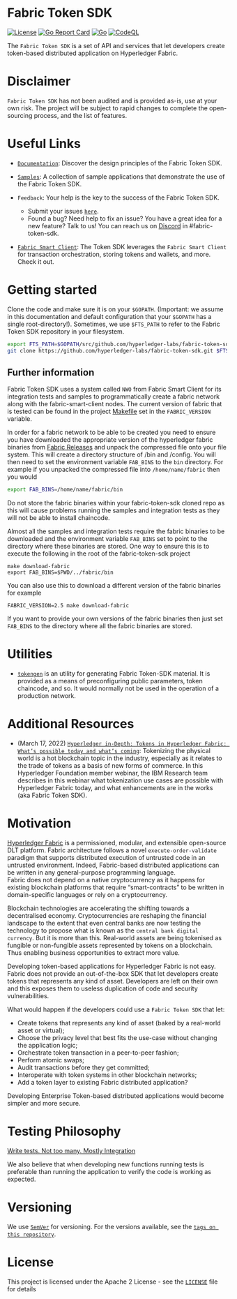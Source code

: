 # Fabric Token SDK
[![License](https://img.shields.io/badge/license-Apache%202-blue)](LICENSE)
[![Go Report Card](https://goreportcard.com/badge/github.com/hyperledger-labs/fabric-token-sdk)](https://goreportcard.com/badge/github.com/hyperledger-labs/fabric-token-sdk)
[![Go](https://github.com/hyperledger-labs/fabric-token-sdk/actions/workflows/tests.yml/badge.svg)](https://github.com/hyperledger-labs/fabric-token-sdk/actions/workflows/go.yml)
[![CodeQL](https://github.com/hyperledger-labs/fabric-token-sdk/actions/workflows/codeql-analysis.yml/badge.svg)](https://github.com/hyperledger-labs/fabric-token-sdk/actions/workflows/codeql-analysis.yml)

The `Fabric Token SDK` is a set of API and services that let developers create 
token-based distributed application on Hyperledger Fabric.

# Disclaimer

`Fabric Token SDK` has not been audited and is provided as-is, use at your own risk.
The project will be subject to rapid changes to complete the open-sourcing process, and  the list of features.

# Useful Links

- [`Documentation`](./docs/design.md): Discover the design principles of the Fabric Token SDK.
- [`Samples`](./samples/README.md): A collection of sample applications that demonstrate the use of the Fabric Token SDK.
- `Feedback`: Your help is the key to the success of the Fabric Token SDK. 
  - Submit your issues [`here`][`fabric-token-sdk` Issues]. 
  - Found a bug? Need help to fix an issue? You have a great idea for a new feature? Talk to us! You can reach us on
    [Discord](https://discord.gg/hyperledger) in #fabric-token-sdk.
  
- [`Fabric Smart Client`](https://github.com/hyperledger-labs/fabric-smart-client): The Token SDK leverages the 
  `Fabric Smart Client` for transaction orchestration, storing tokens and wallets, and more. Check it out. 

# Getting started

Clone the code and make sure it is on your `$GOPATH`.
(Important: we assume in this documentation and default configuration that your `$GOPATH` has a single root-directory!).
Sometimes, we use `$FTS_PATH` to refer to the Fabric Token SDK repository in your filesystem.

```bash
export FTS_PATH=$GOPATH/src/github.com/hyperledger-labs/fabric-token-sdk
git clone https://github.com/hyperledger-labs/fabric-token-sdk.git $FTS_PATH
```

## Further information

Fabric Token SDK uses a system called `NWO` from Fabric Smart Client for its integration tests and samples to programmatically create a fabric network along with the fabric-smart-client nodes. The current version of fabric that is tested can be found in the project [Makefile](https://github.com/hyperledger-labs/fabric-smart-client/blob/main/Makefile) set in the `FABRIC_VERSION` variable.

In order for a fabric network to be able to be created you need to ensure you have downloaded the appropriate version of the hyperledger fabric binaries from [Fabric Releases](https://github.com/hyperledger/fabric/releases) and unpack the compressed file onto your file system. This will create a directory structure of /bin and /config. You will then need to set the environment variable `FAB_BINS` to the `bin` directory. For example if you unpacked the compressed file into `/home/name/fabric` then you would

```bash
export FAB_BINS=/home/name/fabric/bin
```

Do not store the fabric binaries within your fabric-token-sdk cloned repo as this will cause problems running the samples and integration tests as they will not be able to install chaincode.

Almost all the samples and integration tests require the fabric binaries to be downloaded and the environment variable `FAB_BINS` set to point to the directory where these binaries are stored. One way to ensure this is to execute the following in the root of the fabric-token-sdk project

```shell
make download-fabric
export FAB_BINS=$PWD/../fabric/bin
```

You can also use this to download a different version of the fabric binaries for example

```shell
FABRIC_VERSION=2.5 make download-fabric
```

If you want to provide your own versions of the fabric binaries then just set `FAB_BINS` to the directory where all the fabric binaries are stored.
  
# Utilities

- [`tokengen`](./cmd/tokengen/README.md) is an utility for generating Fabric Token-SDK material.
  It is provided as a means of preconfiguring public parameters, token chaincode, and so.
  It would normally not be used in the operation of a production network.

# Additional Resources

- (March 17, 2022) [`Hyperledger in-Depth: Tokens in Hyperledger Fabric: What’s possible today and what’s coming`](https://www.hyperledger.org/learn/webinars/hyperledger-in-depth-tokens-in-hyperledger-fabric-whats-possible-today-and-whats-coming):
  Tokenizing the physical world is a hot blockchain topic in the industry, especially as it relates to the 
  trade of tokens as a basis of new forms of commerce. In this Hyperledger Foundation member webinar, 
  the IBM Research team describes in this webinar what tokenization use cases are possible with Hyperledger Fabric today, 
  and what enhancements are in the works (aka Fabric Token SDK).

<!-- markdown-link-check-disable -->
# Motivation

[Hyperledger Fabric]('https://wiki.hyperledger.org/display/fabric') is a permissioned, modular, and extensible open-source DLT platform. Fabric architecture follows a novel `execute-order-validate` paradigm that supports distributed execution of untrusted code in an untrusted environment. Indeed, Fabric-based distributed applications can be written in any general-purpose programming language.  
Fabric does not depend on a native cryptocurrency as it happens for existing blockchain platforms that require “smart-contracts” to be written in domain-specific languages or rely on a cryptocurrency.

Blockchain technologies are accelerating the shifting towards a decentralised economy. Cryptocurrencies are reshaping the financial landscape to the extent that even central banks are now testing the technology to propose what is known as the `central bank digital currency`. But it is more than this. Real-world assets are being tokenised as fungible or non-fungible assets represented by tokens on a blockchain. Thus enabling business opportunities to extract more value.

Developing token-based applications for Hyperledger Fabric is not easy. Fabric does not provide an out-of-the-box SDK that let developers create tokens that represents any kind of asset. Developers are left on their own and this exposes them to useless duplication of code and security vulnerabilities.

What would happen if the developers could use a `Fabric Token SDK` that let:
- Create tokens that represents any kind of asset (baked by a real-world asset or virtual);
- Choose the privacy level that best fits the use-case without changing the application logic;
- Orchestrate token transaction in a peer-to-peer fashion;
- Perform atomic swaps;
- Audit transactions before they get committed;
- Interoperate with token systems in other blockchain networks;
- Add a token layer to existing Fabric distributed application?

Developing Enterprise Token-based distributed applications would become simpler and more secure.
<!-- markdown-link-check-disable -->

# Testing Philosophy

[Write tests. Not too many. Mostly Integration](https://kentcdodds.com/blog/write-tests)

We also believe that when developing new functions running tests is preferable than running the application to verify the code is working as expected.

# Versioning

We use [`SemVer`](https://semver.org/) for versioning. For the versions available, see the [`tags on this repository`](https://github.com/hyperledger-labs/fabric-token-sdk/tags).

# License

This project is licensed under the Apache 2 License - see the [`LICENSE`](LICENSE) file for details

[`fabric-token-sdk` Issues]: https://github.com/hyperledger-labs/fabric-token-sdk/issues
[GitHub discussions]: https://github.com/hyperledger-labs/fabric-token-sdk/discussions
